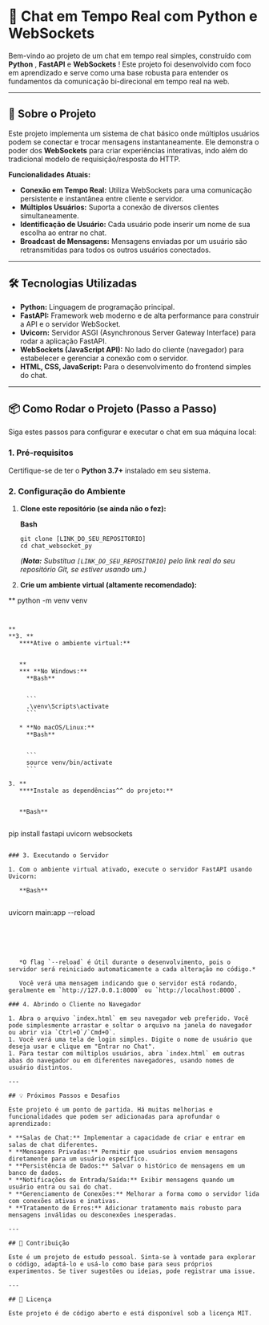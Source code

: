 
# 🚀 Chat em Tempo Real com Python e WebSockets

Bem-vindo ao projeto de um chat em tempo real simples, construído com  **Python** , **FastAPI** e  **WebSockets** ! Este projeto foi desenvolvido com foco em aprendizado e serve como uma base robusta para entender os fundamentos da comunicação bi-direcional em tempo real na web.

---

## 🎯 Sobre o Projeto

Este projeto implementa um sistema de chat básico onde múltiplos usuários podem se conectar e trocar mensagens instantaneamente. Ele demonstra o poder dos **WebSockets** para criar experiências interativas, indo além do tradicional modelo de requisição/resposta do HTTP.

**Funcionalidades Atuais:**

* **Conexão em Tempo Real:** Utiliza WebSockets para uma comunicação persistente e instantânea entre cliente e servidor.
* **Múltiplos Usuários:** Suporta a conexão de diversos clientes simultaneamente.
* **Identificação de Usuário:** Cada usuário pode inserir um nome de sua escolha ao entrar no chat.
* **Broadcast de Mensagens:** Mensagens enviadas por um usuário são retransmitidas para todos os outros usuários conectados.

---

## 🛠️ Tecnologias Utilizadas

* **Python:** Linguagem de programação principal.
* **FastAPI:** Framework web moderno e de alta performance para construir a API e o servidor WebSocket.
* **Uvicorn:** Servidor ASGI (Asynchronous Server Gateway Interface) para rodar a aplicação FastAPI.
* **WebSockets (JavaScript API):** No lado do cliente (navegador) para estabelecer e gerenciar a conexão com o servidor.
* **HTML, CSS, JavaScript:** Para o desenvolvimento do frontend simples do chat.

---

## 📦 Como Rodar o Projeto (Passo a Passo)

Siga estes passos para configurar e executar o chat em sua máquina local:

### 1. Pré-requisitos

Certifique-se de ter o **Python 3.7+** instalado em seu sistema.

### 2. Configuração do Ambiente

1. **Clone este repositório (se ainda não o fez):**

   **Bash**

   ```
   git clone [LINK_DO_SEU_REPOSITORIO]
   cd chat_websocket_py
   ```

   *(**Nota:** Substitua `[LINK_DO_SEU_REPOSITORIO]` pelo link real do seu repositório Git, se estiver usando um.)*
2. **Crie um ambiente virtual (altamente recomendado):**

**    python -m venv venv

```**


**
**3. **
   ****Ative o ambiente virtual:**


   **
   *** **No Windows:**
     **Bash**


     ```
     .\venv\Scripts\activate
     ```

   * **No macOS/Linux:**
     **Bash**


     ```
     source venv/bin/activate
     ```

3. **
   ****Instale as dependências^^ do projeto:**


   **Bash**


```

   pip install fastapi uvicorn websockets

```

### 3. Executando o Servidor

1. Com o ambiente virtual ativado, execute o servidor FastAPI usando Uvicorn:

   **Bash**


```

   uvicorn main:app --reload

```





   *O flag `--reload` é útil durante o desenvolvimento, pois o servidor será reiniciado automaticamente a cada alteração no código.*

   Você verá uma mensagem indicando que o servidor está rodando, geralmente em `http://127.0.0.1:8000` ou `http://localhost:8000`.

### 4. Abrindo o Cliente no Navegador

1. Abra o arquivo `index.html` em seu navegador web preferido. Você pode simplesmente arrastar e soltar o arquivo na janela do navegador ou abrir via `Ctrl+O`/`Cmd+O`.
1. Você verá uma tela de login simples. Digite o nome de usuário que deseja usar e clique em "Entrar no Chat".
1. Para testar com múltiplos usuários, abra `index.html` em outras abas do navegador ou em diferentes navegadores, usando nomes de usuário distintos.

---

## 💡 Próximos Passos e Desafios

Este projeto é um ponto de partida. Há muitas melhorias e funcionalidades que podem ser adicionadas para aprofundar o aprendizado:

* **Salas de Chat:** Implementar a capacidade de criar e entrar em salas de chat diferentes.
* **Mensagens Privadas:** Permitir que usuários enviem mensagens diretamente para um usuário específico.
* **Persistência de Dados:** Salvar o histórico de mensagens em um banco de dados.
* **Notificações de Entrada/Saída:** Exibir mensagens quando um usuário entra ou sai do chat.
* **Gerenciamento de Conexões:** Melhorar a forma como o servidor lida com conexões ativas e inativas.
* **Tratamento de Erros:** Adicionar tratamento mais robusto para mensagens inválidas ou desconexões inesperadas.

---

## 🤝 Contribuição

Este é um projeto de estudo pessoal. Sinta-se à vontade para explorar o código, adaptá-lo e usá-lo como base para seus próprios experimentos. Se tiver sugestões ou ideias, pode registrar uma issue.

---

## 📄 Licença

Este projeto é de código aberto e está disponível sob a licença MIT.
```
